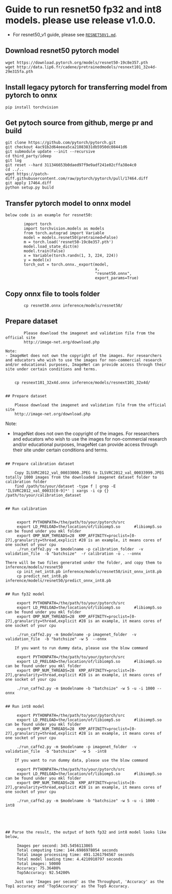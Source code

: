 # Guide to run resnet50 fp32 and int8 models. please use release v1.0.0.

- For resnet50_v1 guide, please see [`RESNET50V1.md`](RESNET50V1.md).

## Download resnet50 pytorch model

```
wget https://download.pytorch.org/models/resnet50-19c8e357.pth
wget http://data.lip6.fr/cadene/pretrainedmodels/resnext101_32x4d-29e315fa.pth
```

## Install legacy pytorch for transferring model from pytorch to onnx

```
pip install torchvision
```   

## Get pytoch source from github, merge pr and build

```
git clone https://github.com/pytorch/pytorch.git 
git checkout 4ac91b2d64eeea5ca21083831db5950dc08441d6
git submodule update --init --recursive
cd third_party/ideep
git log
git reset --hard 311346653b0daed97f9e9adf241e02cffa38e4c0
cd ../..
wget https://patch-diff.githubusercontent.com/raw/pytorch/pytorch/pull/17464.diff
git apply 17464.diff
python setup.py build
```

## Transfer pytorch model to onnx model
    below code is an example for resnet50:
```
        import torch    
        import torchvision.models as models
        from torch.autograd import Variable
        model = models.resnet50(pretrained=False)
        m = torch.load('resnet50-19c8e357.pth')
        model.load_state_dict(m)
        model.train(False)
        x = Variable(torch.randn(1, 3, 224, 224))
        y = model(x)
        torch_out = torch.onnx._export(model, 
                                       x,
                                       "resnet50.onnx",
                                       export_params=True)
```
## Copy onnx file to tools folder

```
        cp resnet50.onnx inference/models/resnet50/
```

## Prepare dataset

```
        Please download the imagenet and validation file from the official site
        http://image-net.org/download.php
        
Note:
- ImageNet does not own the copyright of the images. For researchers and educators who wish to use the images for non-commercial research and/or educational purposes, ImageNet can provide access through their site under certain conditions and terms. 
                
```

        cp resnext101_32x4d.onnx inference/models/resnext101_32x4d/
```

## Prepare dataset

```
        Please download the imagenet and validation file from the official site
        http://image-net.org/download.php
        
Note:
- ImageNet does not own the copyright of the images. For researchers and educators who wish to use the images for non-commercial research and/or educational purposes, ImageNet can provide access through their site under certain conditions and terms. 
                
```

## Prepare calibration dataset

```
        Copy ILSVRC2012_val_00033000.JPEG to ILSVRC2012_val_00033999.JPEG totally 1000 images from the downloaded imagenet dataset folder to calibration folder
        find /path/to/your/dataset -type f | grep -E 'ILSVRC2012_val_00033[0-9]*' | xargs -i cp {} /path/to/your/calibration_dataset
```

## Run calibration


```
         export PYTHONPATH=/the/path/to/your/pytorch/src
         export LD_PRELOAD=the/location/of/libiomp5.so      #libiomp5.so can be found under you mkl folder
         export OMP_NUM_THREADS=28  KMP_AFFINITY=proclist=[0-27],granularity=thread,explicit #28 is an example, it means cores of one socket of your cpu
         ./run_caffe2.py -m $modelname -p calibration_folder  -v validation_file  -b "batchsize"  -r calibration -o . --onnx

    There will be two files generated under the folder, and copy them to inference/models/resnet50
         cp init_net_int8.pb inference/models/resnet50/init_onnx_int8.pb
         cp predict_net_int8.pb inference/models/resnet50/predict_onnx_int8.pb

```

## Run fp32 model

```
         export PYTHONPATH=/the/path/to/your/pytorch/src
         export LD_PRELOAD=the/location/of/libiomp5.so      #libiomp5.so can be found under you mkl folder
         export OMP_NUM_THREADS=28  KMP_AFFINITY=proclist=[0-27],granularity=thread,explicit #28 is an example, it means cores of one socket of your cpu

         ./run_caffe2.py -m $modelname -p imagenet_folder  -v validation_file  -b "batchsize" -w 5  --onnx
```
    If you want to run dummy data, please use the blow command
```
         export PYTHONPATH=/the/path/to/your/pytorch/src
         export LD_PRELOAD=the/location/of/libiomp5.so      #libiomp5.so can be found under you mkl folder
         export OMP_NUM_THREADS=28  KMP_AFFINITY=proclist=[0-27],granularity=thread,explicit #28 is an example, it means cores of one socket of your cpu

         ./run_caffe2.py -m $modelname -b "batchsize" -w 5 -u -i 1000 --onnx
```

## Run int8 model

```
         export PYTHONPATH=/the/path/to/your/pytorch/src
         export LD_PRELOAD=the/location/of/libiomp5.so      #libiomp5.so can be found under you mkl folder
         export OMP_NUM_THREADS=28  KMP_AFFINITY=proclist=[0-27],granularity=thread,explicit #28 is an example, it means cores of one socket of your cpu
 
         ./run_caffe2.py -m $modelname -p imagenet_folder  -v validation_file  -b "batchsize"  -w 5  -int8
```
    If you want to run dummy data, please use the blow command
```
         export PYTHONPATH=/the/path/to/your/pytorch/src
         export LD_PRELOAD=the/location/of/libiomp5.so      #libiomp5.so can be found under you mkl folder
         export OMP_NUM_THREADS=28  KMP_AFFINITY=proclist=[0-27],granularity=thread,explicit #28 is an example, it means cores of one socket of your cpu

         ./run_caffe2.py -m $modelname -b "batchsize" -w 5 -u -i 1000 -int8
```




## Parse the result, the output of both fp32 and int8 model looks like below,

```
         Images per second: 345.5456113865
         Total computing time: 144.6986978054 seconds
         Total image processing time: 491.1261794567 seconds
         Total model loading time: 4.4210910797 seconds
         Total images: 50000
         Accuracy: 75.36400%
         Top5Accuracy: 92.54200%

```
    Just use 'Images per second' as the Throughput, 'Accuracy' as the Top1 accuracy and 'Top5Accuracy' as the Top5 Accuracy.
    
